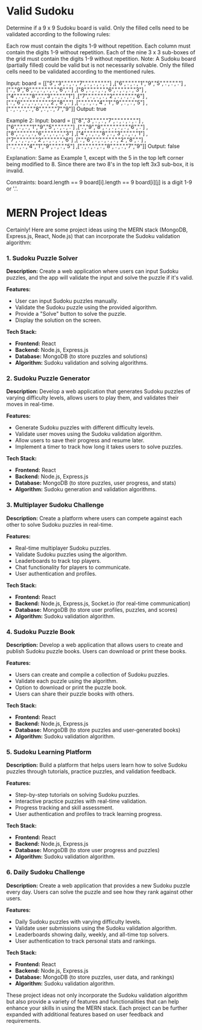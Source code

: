 # Valid Sudoku

Determine if a 9 x 9 Sudoku board is valid. Only the filled cells need to be validated according to the following rules:

Each row must contain the digits 1-9 without repetition.
Each column must contain the digits 1-9 without repetition.
Each of the nine 3 x 3 sub-boxes of the grid must contain the digits 1-9 without repetition.
Note:
A Sudoku board (partially filled) could be valid but is not necessarily solvable.
Only the filled cells need to be validated according to the mentioned rules.

Input: board = 
[["5","3",".",".","7",".",".",".","."]
,["6",".",".","1","9","5",".",".","."]
,[".","9","8",".",".",".",".","6","."]
,["8",".",".",".","6",".",".",".","3"]
,["4",".",".","8",".","3",".",".","1"]
,["7",".",".",".","2",".",".",".","6"]
,[".","6",".",".",".",".","2","8","."]
,[".",".",".","4","1","9",".",".","5"]
,[".",".",".",".","8",".",".","7","9"]]
Output: true


Example 2:
Input: board = 
[["8","3",".",".","7",".",".",".","."]
,["6",".",".","1","9","5",".",".","."]
,[".","9","8",".",".",".",".","6","."]
,["8",".",".",".","6",".",".",".","3"]
,["4",".",".","8",".","3",".",".","1"]
,["7",".",".",".","2",".",".",".","6"]
,[".","6",".",".",".",".","2","8","."]
,[".",".",".","4","1","9",".",".","5"]
,[".",".",".",".","8",".",".","7","9"]]
Output: false


Explanation: Same as Example 1, except with the 5 in the top left corner being modified to 8. Since there are two 8's in the top left 3x3 sub-box, it is invalid.

Constraints:
board.length == 9
board[i].length == 9
board[i][j] is a digit 1-9 or '.'.

# MERN Project Ideas

Certainly! Here are some project ideas using the MERN stack (MongoDB, Express.js, React, Node.js) that can incorporate the Sudoku validation algorithm:

### 1. Sudoku Puzzle Solver
**Description:** Create a web application where users can input Sudoku puzzles, and the app will validate the input and solve the puzzle if it's valid.

**Features:**
- User can input Sudoku puzzles manually.
- Validate the Sudoku puzzle using the provided algorithm.
- Provide a "Solve" button to solve the puzzle.
- Display the solution on the screen.

**Tech Stack:**
- **Frontend:** React
- **Backend:** Node.js, Express.js
- **Database:** MongoDB (to store puzzles and solutions)
- **Algorithm:** Sudoku validation and solving algorithms.

### 2. Sudoku Puzzle Generator
**Description:** Develop a web application that generates Sudoku puzzles of varying difficulty levels, allows users to play them, and validates their moves in real-time.

**Features:**
- Generate Sudoku puzzles with different difficulty levels.
- Validate user moves using the Sudoku validation algorithm.
- Allow users to save their progress and resume later.
- Implement a timer to track how long it takes users to solve puzzles.

**Tech Stack:**
- **Frontend:** React
- **Backend:** Node.js, Express.js
- **Database:** MongoDB (to store puzzles, user progress, and stats)
- **Algorithm:** Sudoku generation and validation algorithms.

### 3. Multiplayer Sudoku Challenge
**Description:** Create a platform where users can compete against each other to solve Sudoku puzzles in real-time.

**Features:**
- Real-time multiplayer Sudoku puzzles.
- Validate Sudoku puzzles using the algorithm.
- Leaderboards to track top players.
- Chat functionality for players to communicate.
- User authentication and profiles.

**Tech Stack:**
- **Frontend:** React
- **Backend:** Node.js, Express.js, Socket.io (for real-time communication)
- **Database:** MongoDB (to store user profiles, puzzles, and scores)
- **Algorithm:** Sudoku validation algorithm.

### 4. Sudoku Puzzle Book
**Description:** Develop a web application that allows users to create and publish Sudoku puzzle books. Users can download or print these books.

**Features:**
- Users can create and compile a collection of Sudoku puzzles.
- Validate each puzzle using the algorithm.
- Option to download or print the puzzle book.
- Users can share their puzzle books with others.

**Tech Stack:**
- **Frontend:** React
- **Backend:** Node.js, Express.js
- **Database:** MongoDB (to store puzzles and user-generated books)
- **Algorithm:** Sudoku validation algorithm.

### 5. Sudoku Learning Platform
**Description:** Build a platform that helps users learn how to solve Sudoku puzzles through tutorials, practice puzzles, and validation feedback.

**Features:**
- Step-by-step tutorials on solving Sudoku puzzles.
- Interactive practice puzzles with real-time validation.
- Progress tracking and skill assessment.
- User authentication and profiles to track learning progress.

**Tech Stack:**
- **Frontend:** React
- **Backend:** Node.js, Express.js
- **Database:** MongoDB (to store user progress and puzzles)
- **Algorithm:** Sudoku validation algorithm.

### 6. Daily Sudoku Challenge
**Description:** Create a web application that provides a new Sudoku puzzle every day. Users can solve the puzzle and see how they rank against other users.

**Features:**
- Daily Sudoku puzzles with varying difficulty levels.
- Validate user submissions using the Sudoku validation algorithm.
- Leaderboards showing daily, weekly, and all-time top solvers.
- User authentication to track personal stats and rankings.

**Tech Stack:**
- **Frontend:** React
- **Backend:** Node.js, Express.js
- **Database:** MongoDB (to store puzzles, user data, and rankings)
- **Algorithm:** Sudoku validation algorithm.

These project ideas not only incorporate the Sudoku validation algorithm but also provide a variety of features and functionalities that can help enhance your skills in using the MERN stack. Each project can be further expanded with additional features based on user feedback and requirements.